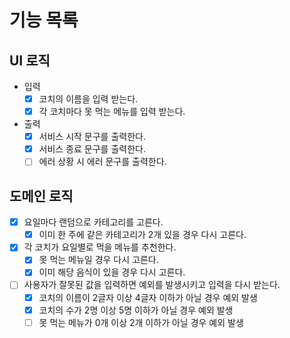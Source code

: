 # 기능 목록

## UI 로직

- 입력
  - [x] 코치의 이름을 입력 받는다.
  - [x] 각 코치마다 못 먹는 메뉴를 입력 받는다.
- 출력
  - [x] 서비스 시작 문구를 출력한다.
  - [x] 서비스 종료 문구를 출력한다.
  - [ ] 에러 상황 시 에러 문구를 출력한다.

## 도메인 로직

- [x] 요일마다 랜덤으로 카테고리를 고른다.
  - [x] 이미 한 주에 같은 카테고리가 2개 있을 경우 다시 고른다.
- [x] 각 코치가 요일별로 먹을 메뉴를 추천한다.
  - [x] 못 먹는 메뉴일 경우 다시 고른다.
  - [x] 이미 해당 음식이 있을 경우 다시 고른다.
- [ ] 사용자가 잘못된 값을 입력하면 예외를 발생시키고 입력을 다시 받는다.
  - [x] 코치의 이름이 2글자 이상 4글자 이하가 아닐 경우 예외 발생
  - [x] 코치의 수가 2명 이상 5명 이하가 아닐 경우 예외 발생
  - [ ] 못 먹는 메뉴가 0개 이상 2개 이하가 아닐 경우 예외 발생
